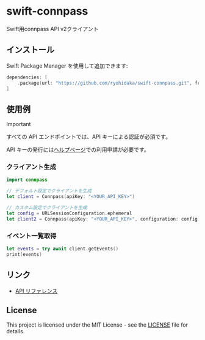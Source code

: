 # swift-connpass

Swift用connpass API v2クライアント

## インストール

Swift Package Manager を使用して追加できます:

```swift
dependencies: [
    .package(url: "https://github.com/ryohidaka/swift-connpass.git", from: "0.1.0")
]
```

## 使用例

> [!IMPORTANT]
> すべての API エンドポイントでは、API キーによる認証が必須です。
>
> API キーの発行には[ヘルプページ](https://help.connpass.com/api/)での利用申請が必要です。

### クライアント生成

```swift
import connpass

// デフォルト設定でクライアントを生成
let client = Connpass(apiKey: "<YOUR_API_KEY>")

// カスタム設定でクライアントを生成
let config = URLSessionConfiguration.ephemeral
let client2 = Connpass(apiKey: "<YOUR_API_KEY>", configuration: config)
```

### イベント一覧取得

```swift
let events = try await client.getEvents()
print(events)
```

## リンク

- [API リファレンス](https://connpass.com/about/api/v2/)

## License

This project is licensed under the MIT License - see the [LICENSE](LICENSE) file for details.
